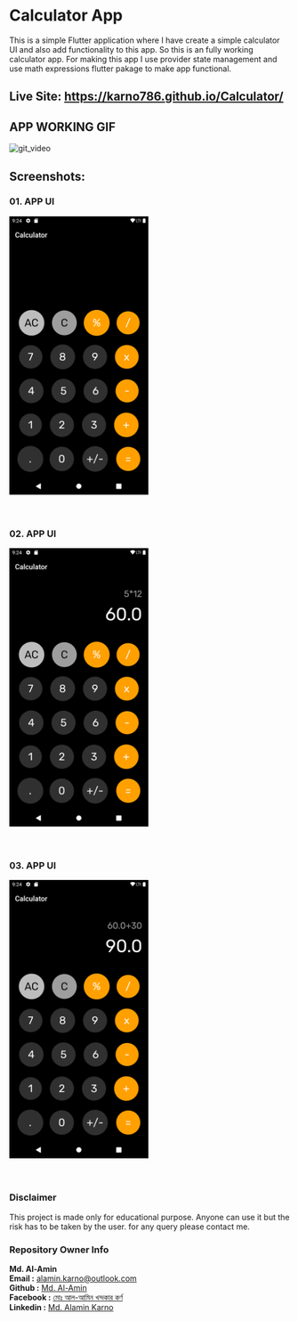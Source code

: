 # Calculator App

This is a simple Flutter application where I have create a simple calculator UI and also add functionality to this app. So this is an fully working calculator app. For making this app I use provider state management and use math expressions flutter pakage to make app functional.

## Live Site: https://karno786.github.io/Calculator/



## APP WORKING GIF

![git_video](screenshots/screenshot.gif)

## Screenshots:


### 01. APP UI

<img src="screenshots/screenshot.png" width="250">
<br>
<br>
<br>

### 02. APP UI

<img src="screenshots/screenshot1.png" width="250">
<br>
<br>
<br>

### 03. APP UI

<img src="screenshots/screenshot2.png" width="250">
<br>
<br>
<br>

### Disclaimer
This project is made only for educational purpose. Anyone can use it but the risk has to be taken by the user.
for any query please contact me.

### Repository Owner Info

__Md. Al-Amin__ <br>
__Email :__ [ alamin.karno@outlook.com ](mailto:alamin.karno@outlook.com) <br>
__Github :__ [Md. Al-Amin](https://github.com/karno786)<br>
__Facebook :__ [মোঃ আল-আমিন খন্দকার কর্ণ](https://facebook.com/alamin.kanro786) <br>
__Linkedin :__ [Md. Alamin Karno](https://www.linkedin.com/in/alaminkarno/)
<br>
<br>